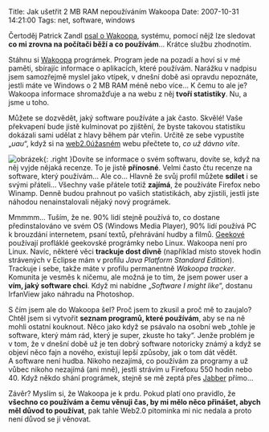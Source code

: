 Title: Jak ušetřit 2 MB RAM nepoužíváním Wakoopa
Date: 2007-10-31 14:21:00
Tags: net, software, windows

Čertoděj Patrick Zandl [psal o Wakoopa](http://certodej.mypublicsquare.com/view/wakoopa-nech-te-se), systému, pomocí nějž lze sledovat **co mi zrovna na počítači běží a co používám**… Krátce službu zhodnotím.

Stáhnu si [Wakoopa](http://wakoopa.com/) prográmek. Program jede na pozadí a hoví si v mé paměti, sbírajíc informace o aplikacích, které používám. Narážku v nadpisu jsem samozřejmě myslel jako vtípek, v dnešní době asi opravdu nepoznáte, jestli máte ve Windows o 2 MB RAM méně nebo více… K čemu to ale je? Wakoopa informace shromažďuje a na webu z něj **tvoří statistiky**. Nu, a jsme
u toho.

Můžete se dozvědět, jaký software používáte a jak často. Skvělé! Vaše překvapení bude jistě kulminovat po zjištění, že byste takovou statistiku dokázali sami udělat z hlavy během pár vteřin. Určitě ze sebe vypustíte „*uau*“, když si na [web2.0úžasném](http://en.wikipedia.org/wiki/Web_2.0) webu přečtete to, *co už dávno víte*.

![obrázek]({filename}/images/4.jpg){: .right }Dovíte se informace o svém softwaru, dovíte se, když na něj vyjde nějaká recenze. To je jistě **přínosné**. Velmi často čtu recenze na software, který používám… Ale co… Hlavně že svůj profil můžete **sdílet** i se svými přáteli… Všechny vaše přátele totiž **zajímá**, že používáte Firefox nebo Winamp. Denně budou prahnout po vašich statistikách, aby zjistili, jestli jste náhodou nenainstalovali nějaký nový prográmek.

Mmmmm… Tuším, že ne. 90% lidí stejně používá to, co dostane předinstalováno ve svém OS (Windows Media Player), 90% lidí používá PC k brouzdání internetem, psaní textů, přehrávání hudby a filmů. [Geekové](http://cs.wikipedia.org/wiki/Geek) používají profláklé geekovské prográmky nebo Linux. Wakoopa není pro Linux. Navíc, některé věci **trackuje dost divně** (například místo stovek hodin strávených v Eclipse mám v profilu *Java Platform Standard Edition*). Trackuje i sebe, takže máte v profilu permanentně *Wakoopa tracker*. Komunita je vesměs k ničemu, ale možná je to tím, že jsem power user a **vím, jaký software chci**. Když mi nabídne „*Software I might like*“, dostanu IrfanView jako náhradu na Photoshop.

S čím jsem ale do Wakoopa šel? Proč jsem to zkusil a proč mě to zaujalo? Chtěl jsem si vytvořit **seznam programů, které používám**, aby se na ně mohli ostatní kouknout. Něco jako když se psávalo na osobní web „tohle je software, který mám rád, který je super, zkuste ho taky“. Jenže problém je v tom, že v dnešní době už je ten dobrý software notoricky známý a když se objeví něco fajn a nového, existují lepší způsoby, jak o tom dát vědět. A software není hudba. Nikoho nezajímá, co používám za programy a už vůbec nikoho nezajímá (ani mně), jestli strávím u Firefoxu 550 hodin nebo 40. Když někdo shání prográmek, stejně se mě zeptá přes [Jabber]({filename}2007-09-23_jabber.md) přímo…

Závěr? Myslím si, že Wakoopa je k prdu. Pokud platí ono pravidlo,
že **všechno co používám a čemu věnuji čas, by mi mělo něco přinášet, abych měl důvod to používat**, pak tahle Web2.0 pitominka mi nic nedala a proto není důvod se jí věnovat.
